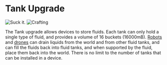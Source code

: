 # Tank Upgrade

![Suck it.](oredict:oc:tankUpgrade)
![Crafting](img/utank.png)

The Tank upgrade allows devices to store fluids. Each tank can only hold a single type of fluid, and provides a volume of 16 buckets (16000mB). [Robots](../block/robot.md) and [drones](drone.md) can drain liquids from the world and from other fluid tanks, and can fill the fluids back into fluid tanks, and when supported by the fluid, place them back into the world. There is no limit to the number of tanks that can be installed in a device.
